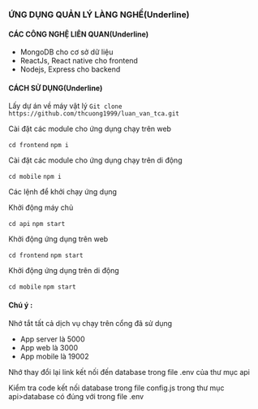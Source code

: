 ### ỨNG DỤNG QUẢN LÝ LÀNG NGHỀ(Underline)

#### CÁC CÔNG NGHỆ LIÊN QUAN(Underline)

- MongoDB cho cơ sở dữ liệu
- ReactJs, React native cho frontend
- Nodejs, Express cho backend

#### CÁCH SỬ DỤNG(Underline)

Lấy dự án về máy vật lý
`Git clone https://github.com/thcuong1999/luan_van_tca.git`

Cài đặt các module cho ứng dụng chạy trên web

`cd frontend`
`npm i`

Cài đặt các module cho ứng dụng chạy trên di động

`cd mobile`
`npm i`

Các lệnh để khởi chạy ứng dụng

Khởi động máy chủ

`cd api`
`npm start`

Khởi động ứng dụng trên web

`cd frontend`
`npm start`

Khởi động ứng dụng trên di động

`cd mobile`
`npm start`

#### Chú ý :

Nhớ tắt tất cả dịch vụ chạy trên cổng đã sử dụng

- App server là 5000
- App web là 3000
- App mobile là 19002

Nhớ thay đổi lại link kết nối đến database trong file .env của thư mục api

Kiểm tra code kết nối database trong file config.js trong thư mục api>database có đúng với trong file .env
